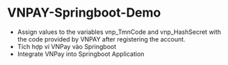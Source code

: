 # VNPAY-Springboot-Demo
- Assign values to the variables vnp_TmnCode and vnp_HashSecret with the code provided by VNPAY after registering the account.
- Tích hợp ví VNPay vào Springboot
- Integrate VNPay into Springboot Application
